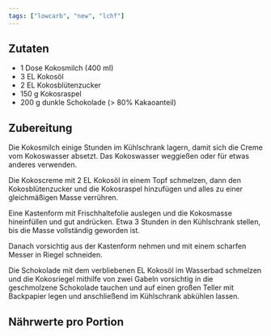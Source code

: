 ```yaml
---
tags: ["lowcarb", "new", "lchf"]
---
```


## Zutaten
- 1 Dose    Kokosmilch (400 ml)
- 3 EL      Kokosöl
- 2 EL      Kokosblütenzucker
- 150 g     Kokosraspel
- 200 g     dunkle Schokolade (> 80% Kakaoanteil)

## Zubereitung
Die Kokosmilch einige Stunden im Kühlschrank lagern, damit sich die Creme vom Kokoswasser absetzt. Das Kokoswasser weggießen oder für etwas anderes verwenden.

Die Kokoscreme mit 2 EL Kokosöl in einem Topf schmelzen, dann den Kokosblütenzucker und die Kokosraspel hinzufügen und alles zu einer gleichmäßigen Masse verrühren.

Eine Kastenform mit Frischhaltefolie auslegen und die Kokosmasse hineinfüllen und gut andrücken. Etwa 3 Stunden in den Kühlschrank stellen, bis die Masse vollständig geworden ist.

Danach vorsichtig aus der Kastenform nehmen und mit einem scharfen Messer in Riegel schneiden.

Die Schokolade mit dem verbliebenen EL Kokosöl im Wasserbad schmelzen und die Kokosriegel mithilfe von zwei Gabeln vorsichtig in die geschmolzene Schokolade tauchen und auf einen großen Teller mit Backpapier legen und anschließend im Kühlschrank abkühlen lassen.

## Nährwerte pro Portion
